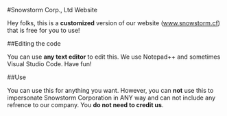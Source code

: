 #Snowstorm Corp., Ltd Website

Hey folks, this is a **customized** version of our website (www.snowstorm.cf) that is free for you to use!

##Editing the code

You can use **any text editor** to edit this. We use Notepad++ and sometimes Visual Studio Code. Have fun!

##Use

You can use this for anything you want. However, you can **not** use this to impersonate Snowstorm Corporation in ANY way and can not include any refrence to our company. You **do not need to credit us**.
